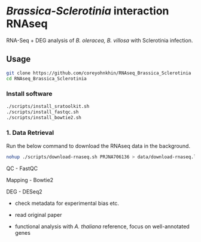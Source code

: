 # *Brassica-Sclerotinia* interaction RNAseq

RNA-Seq + DEG analysis of *B. oleracea, B. villosa* with Sclerotinia infection.

## Usage
```bash
git clone https://github.com/coreyohnkhin/RNAseq_Brassica_Sclerotinia
cd RNAseq_Brassica_Sclerotinia
```

### Install software
```bash
./scripts/install_sratoolkit.sh
./scripts/install_fastqc.sh
./scripts/install_bowtie2.sh
```

### 1. Data Retrieval

Run the below command to download the RNAseq data in the background.
```bash
nohup ./scripts/download-rnaseq.sh PRJNA706136 > data/download-rnaseq.log 2>&1 &
```
QC - FastQC

Mapping - Bowtie2

DEG - DESeq2

 - check metadata for experimental bias etc.

 - read original paper

 - functional analysis with *A. thaliana* reference, focus on well-annotated genes
